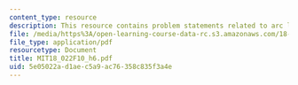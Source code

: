 ```yaml
---
content_type: resource
description: This resource contains problem statements related to arc length.
file: /media/https%3A/open-learning-course-data-rc.s3.amazonaws.com/18-022-calculus-of-several-variables-fall-2010/5e05022ad1aec5a9ac76358c835f3a4e_MIT18_022F10_h6.pdf
file_type: application/pdf
resourcetype: Document
title: MIT18_022F10_h6.pdf
uid: 5e05022a-d1ae-c5a9-ac76-358c835f3a4e
---
```


